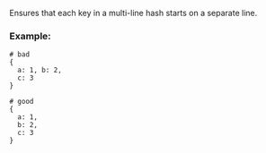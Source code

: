 Ensures that each key in a multi-line hash
starts on a separate line.

### Example:

    # bad
    {
      a: 1, b: 2,
      c: 3
    }

    # good
    {
      a: 1,
      b: 2,
      c: 3
    }